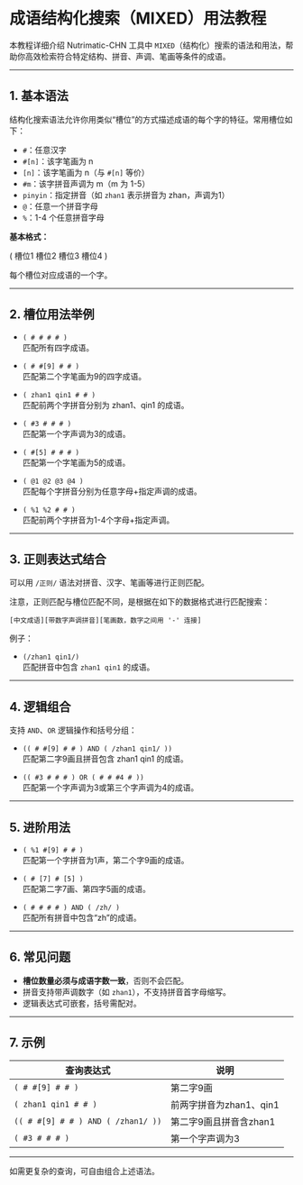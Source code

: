 # 成语结构化搜索（MIXED）用法教程

本教程详细介绍 Nutrimatic-CHN 工具中 `MIXED`（结构化）搜索的语法和用法，帮助你高效检索符合特定结构、拼音、声调、笔画等条件的成语。

---

## 1. 基本语法

结构化搜索语法允许你用类似“槽位”的方式描述成语的每个字的特征。常用槽位如下：

- `#`：任意汉字
- `#[n]`：该字笔画为 n
- `[n]`：该字笔画为 n（与 `#[n]` 等价）
- `#m`：该字拼音声调为 m（m 为 1-5）
- `pinyin`：指定拼音（如 `zhan1` 表示拼音为 zhan，声调为1）
- `@`：任意一个拼音字母
- `%`：1-4 个任意拼音字母

**基本格式：**

( 槽位1 槽位2 槽位3 槽位4 )

每个槽位对应成语的一个字。

---

## 2. 槽位用法举例

- `( # # # # )`  
  匹配所有四字成语。

- `( # #[9] # # )`  
  匹配第二个字笔画为9的四字成语。

- `( zhan1 qin1 # # )`  
  匹配前两个字拼音分别为 zhan1、qin1 的成语。

- `( #3 # # # )`  
  匹配第一个字声调为3的成语。

- `( #[5] # # # )`  
  匹配第一个字笔画为5的成语。

- `( @1 @2 @3 @4 )`  
  匹配每个字拼音分别为任意字母+指定声调的成语。

- `( %1 %2 # # )`  
  匹配前两个字拼音为1-4个字母+指定声调。

---

## 3. 正则表达式结合

可以用 `/正则/` 语法对拼音、汉字、笔画等进行正则匹配。

注意，正则匹配与槽位匹配不同，是根据在如下的数据格式进行匹配搜索：

`[中文成语][带数字声调拼音][笔画数，数字之间用 '-' 连接]`

例子：
- `(/zhan1 qin1/)`  
  匹配拼音中包含 `zhan1 qin1` 的成语。

---

## 4. 逻辑组合

支持 `AND`、`OR` 逻辑操作和括号分组：

- `(( # #[9] # # ) AND ( /zhan1 qin1/ ))`  
  匹配第二字9画且拼音包含 zhan1 qin1 的成语。

- `(( #3 # # # ) OR ( # # #4 # ))`  
  匹配第一个字声调为3或第三个字声调为4的成语。

---

## 5. 进阶用法

- `( %1 #[9] # # )`  
  匹配第一个字拼音为1声，第二个字9画的成语。

- `( # [7] # [5] )`  
  匹配第二字7画、第四字5画的成语。

- `( # # # # ) AND ( /zh/ )`  
  匹配所有拼音中包含“zh”的成语。

---

## 6. 常见问题

- **槽位数量必须与成语字数一致**，否则不会匹配。
- 拼音支持带声调数字（如 `zhan1`），不支持拼音首字母缩写。
- 逻辑表达式可嵌套，括号需配对。

---

## 7. 示例

| 查询表达式                        | 说明                         |
| --------------------------------- | ---------------------------- |
| `( # #[9] # # )`                  | 第二字9画                    |
| `( zhan1 qin1 # # )`              | 前两字拼音为zhan1、qin1      |
| `(( # #[9] # # ) AND ( /zhan1/ ))`| 第二字9画且拼音含zhan1       |
| `( #3 # # # )`                    | 第一个字声调为3              |
---

如需更复杂的查询，可自由组合上述语法。